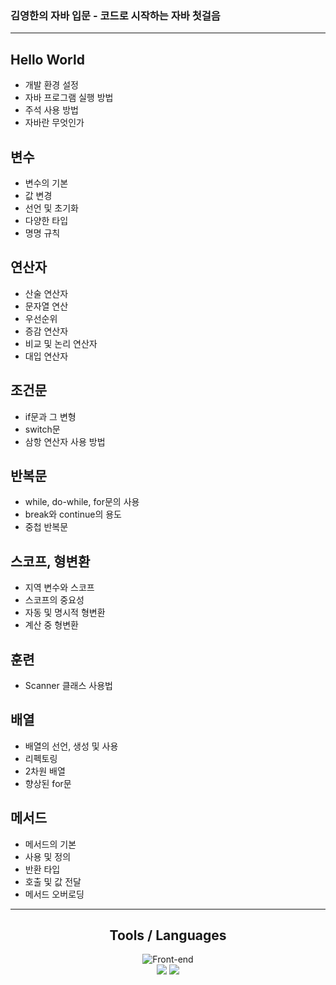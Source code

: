 ### 김영한의 자바 입문 - 코드로 시작하는 자바 첫걸음

---

## Hello World
- 개발 환경 설정
- 자바 프로그램 실행 방법
- 주석 사용 방법
- 자바란 무엇인가

## 변수
- 변수의 기본
- 값 변경
- 선언 및 초기화
- 다양한 타입
- 명명 규칙

## 연산자
- 산술 연산자
- 문자열 연산
- 우선순위
- 증감 연산자
- 비교 및 논리 연산자
- 대입 연산자

## 조건문
- if문과 그 변형
- switch문
- 삼항 연산자 사용 방법

## 반복문
- while, do-while, for문의 사용
- break와 continue의 용도
- 중첩 반복문

## 스코프, 형변환
- 지역 변수와 스코프
- 스코프의 중요성
- 자동 및 명시적 형변환
- 계산 중 형변환

## 훈련
- Scanner 클래스 사용법

## 배열
- 배열의 선언, 생성 및 사용
- 리펙토링
- 2차원 배열
- 향상된 for문

## 메서드
- 메서드의 기본
- 사용 및 정의
- 반환 타입
- 호출 및 값 전달
- 메서드 오버로딩

---

<div align="center">
<h2>Tools / Languages</h2>

![Front-end](https://skillicons.dev/icons?i=idea,java)<br>
<img src="https://img.shields.io/badge/IntelliJ-59666C?style=for-the-badge&logo=Spring&logoColor=white"/>
<img src="https://img.shields.io/badge/Java-59666C?style=for-the-badge&logo=Spring&logoColor=white"/>

</div>
